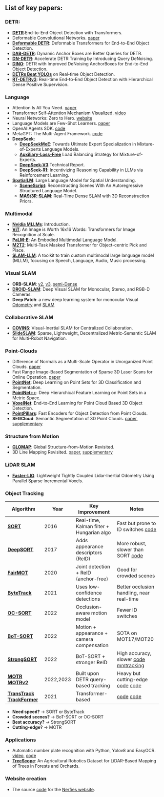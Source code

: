 ## List of key papers:
### DETR:
- [**DETR**](https://arxiv.org/abs/2005.12872):End-to-End Object Detection with Transformers. 
- Deformable Convolutional Networks. [paper](https://arxiv.org/abs/1703.06211)  
- [**Deformable DETR**](https://arxiv.org/abs/2010.04159): Deformable Transformers for End-to-End Object Detection.  
- [**DAB-DETR**](https://arxiv.org/abs/2201.12329): Dynamic Anchor Boxes are Better Queries for DETR.  
- [**DN-DETR**](https://arxiv.org/abs/2203.01305): Accelerate DETR Training by Introducing Query DeNoising.  
- [**DINO**](https://arxiv.org/abs/2203.03605): DETR with Improved DeNoising AnchorBoxes for End-to-End Object Detection.  
- [**DETRs Beat YOLOs**](https://arxiv.org/abs/2304.08069) on Real-time Object Detection.  
- [**RT-DETRv3**](https://arxiv.org/abs/2409.08475): Real-time End-to-End Object Detection with Hierarchical Dense Positive Supervision.

### Language
- Attention Is All You Need. [paper](https://arxiv.org/abs/1706.03762)  
- Transformer Self-Attention Mechanism Visualized. [video](https://www.youtube.com/watch?v=u8pSGp__0Xk)  
- Neural Networks: Zero to Hero. [website](https://karpathy.ai/zero-to-hero.html)  
- Language Models are Few-Shot Learners. [paper](https://arxiv.org/abs/2005.14165)  
- OpenAI Agents SDK. [code](https://github.com/openai/openai-agents-python?tab=readme-ov-file)  
- MetaGPT: The Multi-Agent Framework. [code](https://github.com/geekan/MetaGPT)
- **DeepSeek**:
    - [**DeepSeekMoE**](https://arxiv.org/abs/2401.06066): Towards Ultimate Expert Specialization in Mixture-of-Experts Language Models.
    - [**Auxiliary-Loss-Free**](https://arxiv.org/abs/2408.15664) Load Balancing Strategy for Mixture-of-Experts.
    - [**DeepSeek-V3**](https://arxiv.org/abs/2412.19437) Technical Report.
    - [**DeepSeek-R1**](https://arxiv.org/abs/2501.12948): Incentivizing Reasoning Capability in LLMs via Reinforcement Learning.
- [**SpatialLM**](https://manycore-research.github.io/SpatialLM): Large Language Model for Spatial Understanding.
    - [**SceneScript**](https://arxiv.org/abs/2403.13064): Reconstructing Scenes With An Autoregressive Structured Language Model.
    - [**MASt3R-SLAM**](https://arxiv.org/abs/2412.12392): Real-Time Dense SLAM with 3D Reconstruction Priors.

### Multimodal
- [**Nvidia MLLMs**](https://www.nvidia.com/en-us/glossary/multimodal-large-language-models/): Introduction. 
- [**ViT**](https://arxiv.org/abs/2010.11929): An Image is Worth 16x16 Words: Transformers for Image Recognition at Scale.
- [**PaLM-E**](https://arxiv.org/abs/2303.03378): An Embodied Multimodal Language Model.
- [**M2T2**](https://arxiv.org/abs/2311.00926): Multi-Task Masked Transformer for Object-centric Pick and Place.
- [**SLAM-LLM**](https://github.com/X-LANCE/SLAM-LLM): A toolkit to train custom multimodal large language model (MLLM), focusing on Speech, Language, Audio, Music processing. 
[]()

### Visual SLAM
- **ORB-SLAM**: [v2](https://arxiv.org/abs/1610.06475), [v3](https://arxiv.org/abs/2007.11898), [semi-Dense](https://www.roboticsproceedings.org/rss11/p41.pdf)  
- [**DROID-SLAM**](https://arxiv.org/abs/2108.10869): Deep Visual SLAM for Monocular, Stereo, and RGB-D Cameras.
- **Deep Patch**: a new deep learning system for monocular Visual [Odometry](https://arxiv.org/abs/2208.04726) and [SLAM](https://arxiv.org/abs/2408.01654)  
[]()

### Collaborative SLAM
- [**COVINS**](https://arxiv.org/abs/2108.05756): Visual-Inertial SLAM for Centralized Collaboration.
- [**SlideSLAM**](https://arxiv.org/abs/2406.17249): Sparse, Lightweight, Decentralized Metric-Semantic SLAM for Multi-Robot Navigation. 
[]()  

### Point-Clouds
- Difference of Normals as a Multi-Scale Operator in Unorganized Point Clouds. [paper](https://arxiv.org/abs/1209.1759)  
- Fast Range Image-Based Segmentation of Sparse 3D Laser Scans for Online Operation. [paper](https://www.ipb.uni-bonn.de/pdfs/bogoslavskyi16iros.pdf)  
- [**PointNet**](https://arxiv.org/abs/1612.00593): Deep Learning on Point Sets for 3D Classification and Segmentation. 
- [**PointNet++**](https://arxiv.org/abs/1706.02413): Deep Hierarchical Feature Learning on Point Sets in a Metric Space.
- [**VoxelNet**](https://arxiv.org/abs/1711.06396): End-to-End Learning for Point Cloud Based 3D Object Detection.
- [**PointPillars**](https://arxiv.org/abs/1812.05784): Fast Encoders for Object Detection from Point Clouds.
- **SEGCloud**: Semantic Segmentation of 3D Point Clouds. [paper](https://arxiv.org/abs/1710.07563), [supplementary](https://cvgl.stanford.edu/projects/segcloud/supplementary.pdf)  
[]()

### Structure from Motion
- [**GLOMAP**](https://arxiv.org/abs/2407.20219): Global Structure-from-Motion Revisited.
- 3D Line Mapping Revisited. [paper](https://arxiv.org/abs/2303.17504), [supplementary](http://b1ueber2y.me/projects/LIMAP/limap-supp.pdf)  
 

### LiDAR SLAM 
- [**Faster-LIO**](https://ieeexplore.ieee.org/stamp/stamp.jsp?tp=&arnumber=9718203): Lightweight Tightly Coupled Lidar-Inertial Odometry Using Parallel Sparse Incremental Voxels.  
[]()

### Object Tracking
| Algorithm    | Year | Key Improvement | Notes |
|--------------|------|-----------------| -------|
| [**SORT**](https://arxiv.org/abs/1602.00763) | 2016 | Real-time, Kalman filter + Hungarian algo | Fast but prone to ID switches [code](https://github.com/abewley/sort)|
| [**DeepSORT**](https://arxiv.org/abs/1703.07402) | 2017 | Adds appearance descriptors (ReID) | More robust, slower than SORT [code](https://github.com/nwojke/deep_sort)|
| [**FairMOT**](https://arxiv.org/abs/2004.01888) | 2020 | Joint detection + ReID (anchor-free) | Good for crowded scenes |
| [**ByteTrack**](https://arxiv.org/abs/2110.06864) | 2021 | Uses low-confidence detections | Better occlusion handling, near real-time |
| [**OC-SORT**](https://arxiv.org/abs/2203.14360) | 2022 | Occlusion-aware motion model | Fewer ID switches |
| [**BoT-SORT**](https://arxiv.org/abs/2206.14651) | 2022 | Motion + appearance + camera compensation | SOTA on MOT17/MOT20 |
| [**StrongSORT**](https://arxiv.org/abs/2202.13514) | 2022 | BoT-SORT + stronger ReID | High accuracy, slower [code](https://github.com/dyhBUPT/StrongSORT) [mmtracking](https://github.com/open-mmlab/mmtracking)|
| [**MOTR**](https://arxiv.org/abs/2105.03247) [**MOTRv2**](https://arxiv.org/abs/2211.09791)| 2022,2023 | Built upon DETR query-based tracking | Heavy but cutting-edge [code](https://github.com/megvii-research/MOTR) [code](https://github.com/megvii-research/MOTRv2)|
| [**TransTrack**](https://arxiv.org/abs/2012.15460) [**TrackFormer**](https://arxiv.org/abs/2101.02702) | 2021 | Transformer-based | [code](https://github.com/PeizeSun/TransTrack) [code](https://github.com/TrackFormers)|

- **Need speed?** → SORT or ByteTrack
- **Crowded scenes?** → BoT-SORT or OC-SORT  
- **Best accuracy?** → StrongSORT
- **Cutting-edge?** → MOTR

### Applications
- Automatic number plate recognition with Python, Yolov8 and EasyOCR. [video](https://www.youtube.com/watch?v=fyJB1t0o0ms), [code](https://github.com/computervisioneng/automatic-number-plate-recognition-python-yolov8)
- [**TreeScope**](https://arxiv.org/abs/2310.02162): An Agricultural Robotics Dataset for LiDAR-Based Mapping of Trees in Forests and Orchards.  
[]()  

### Website creation
- The source [code](https://github.com/nerfies/nerfies.github.io) for the [Nerfies website](https://nerfies.github.io/).
